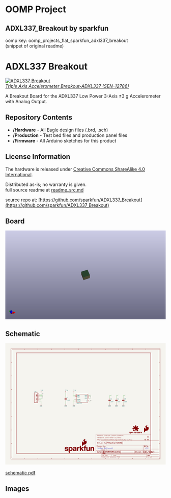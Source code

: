 # OOMP Project  
## ADXL337_Breakout  by sparkfun  
  
oomp key: oomp_projects_flat_sparkfun_adxl337_breakout  
(snippet of original readme)  
  
ADXL337 Breakout  
================  
  
[![ADXL337 Breakout](https://cdn.sparkfun.com//assets/parts/9/6/0/0/12786-01.jpg)     
*Triple Axis Accelerometer Breakout-ADXL337 (SEN-12786)*](https://www.sparkfun.com/products/12786)  
  
A Breakout Board for the ADXL337 Low Power 3-Axis ±3 g Accelerometer with Analog Output.  
  
Repository Contents  
-------------------  
* **/Hardware** - All Eagle design files (.brd, .sch)  
* **/Production** - Test bed files and production panel files  
* **/Firmware** - All Arduino sketches for this product  
  
  
License Information  
-------------------  
The hardware is released under [Creative Commons ShareAlike 4.0 International](https://creativecommons.org/licenses/by-sa/4.0/).  
  
Distributed as-is; no warranty is given.  
  full source readme at [readme_src.md](readme_src.md)  
  
source repo at: [https://github.com/sparkfun/ADXL337_Breakout](https://github.com/sparkfun/ADXL337_Breakout)  
## Board  
  
[![working_3d.png](working_3d_600.png)](working_3d.png)  
## Schematic  
  
[![working_schematic.png](working_schematic_600.png)](working_schematic.png)  
  
[schematic pdf](working_schematic.pdf)  
## Images  
